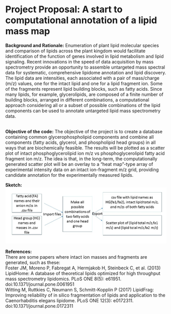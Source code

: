 
# **Project Proposal:** A start to computational annotation of a lipid mass map<br/>


**Background and Rationale:** Enumeration of plant lipid molecular species and comparison of lipids across the plant kingdom would facilitate identification of the function of genes involved in lipid metabolism and lipid signaling. Recent innovations in the speed of data acquisition by mass spectrometry provide an opportunity to assemble untargeted mass spectral data for systematic, comprehensive lipidome annotation and lipid discovery. The lipid data are intensities, each associated with a pair of mass/charge (m/z) values, one for the intact lipid and one for a lipid fragment ion. Some of the fragments represent lipid building blocks, such as fatty acids. Since many lipids, for example, glycerolipids, are composed of a finite number of building blocks, arranged in different combinations, a computational approach considering all or a subset of possible combinations of the lipid components can be used to annotate untargeted lipid mass spectrometry data.  
<br/>

**Objective of the code:** The objective of the project is to create a database containing common glycerophospholipid components and combine all components (fatty acids, glycerol, and phospholipid head groups) in all ways that are biochemically feasible. The results will be plotted as a scatter plot of intact phosphoglycerolipid ion m/z vs phosphoglycerolipid fatty acid fragment ion m/z.  The idea is that, in the long-term, the computationally generated scatter plot will be an overlay to a “heat map”-type array of experimental intensity data on an intact ion-fragment m/z grid, providing candidate annotation for the experimentally measured lipids.
<br/>


**Sketch:** <br/>
<img src="sketch.jpg" alt="sketch_image" width="1000"/>
<br/>

**References:**<br/>There are some papers where intact ion masses and fragments are generated, such as these:<br/>
Foster JM, Moreno P, Fabregat A, Hermjakob H, Steinbeck C, et al. (2013) LipidHome: A database of theoretical lipids optimized for high throughput mass spectrometry lipidomics. PLoS ONE 8(5): e61951. doi:10.1371/journal.pone.0061951
<br/>
Witting M, Ruttkies C, Neumann S, Schmitt-Kopplin P (2017) LipidFrag: Improving reliability of in silico fragmentation of lipids and application to the Caenorhabditis elegans lipidome. PLoS ONE 12(3): e0172311. doi:10.1371/journal.pone.0172311


